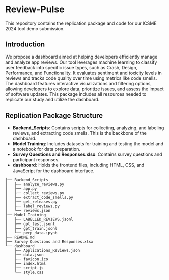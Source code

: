 # Review-Pulse

This repository contains the replication package and code for our ICSME 2024 tool demo submission.

## Introduction
We propose a dashboard aimed at helping developers efficiently manage and analyze app reviews. Our tool leverages machine learning to classify user feedback into specific issue types, such as Crash, Design, Performance, and Functionality. It evaluates sentiment and toxicity levels in reviews and tracks code quality over time using metrics like code smells. The dashboard features interactive visualizations and filtering options, allowing developers to explore data, prioritize issues, and assess the impact of software updates. This package includes all resources needed to replicate our study and utilize the dashboard.

## Replication Package Structure

- **Backend_Scripts**: Contains scripts for collecting, analyzing, and labeling reviews, and extracting code smells. This is the backbone of the dashboard.
- **Model Training**: Includes datasets for training and testing the model and a notebook for data preparation.
- **Survey Questions and Responses.xlsx**: Contains survey questions and participant responses.
- **dashboard**: Holds the frontend files, including HTML, CSS, and JavaScript for the dashboard interface.


```
├── Backend_Scripts
│   ├── analyze_reviews.py
│   ├── app.py
│   ├── collect_reviews.py
│   ├── extract_code_smells.py
│   ├── get_releases.py
│   ├── label_reviews.py
│   └── reviews.json
├── Model Training
│   ├── LABELLED_REVIEWS.jsonl
│   ├── gpt_test.jsonl
│   ├── gpt_train.jsonl
│   └── perp_data.ipynb
├── README.md
├── Survey Questions and Responses.xlsx
└── dashboard
    ├── Applications_Reviews.json
    ├── data.json
    ├── favicon.ico
    ├── index.html
    ├── script.js
    └── style.css
```